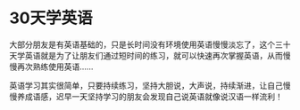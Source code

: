 # 30天学英语

大部分朋友是有英语基础的，只是长时间没有环境使用英语慢慢淡忘了，这个三十天学英语就是为了让朋友们通过短时间的练习，就可以快速再次掌握英语，从而慢慢再次熟练使用英语......

英语学习其实很简单，只要持续练习，坚持大胆说，大声说，持续渐进，让自己慢慢养成语感，迟早一天坚持学习的朋友会发现自己说英语就像说汉语一样流利！
